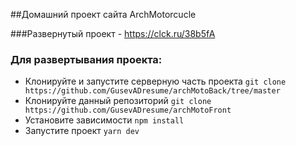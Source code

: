 ##Домашний проект сайта ArchMotorcucle

###Развернутый проект - https://clck.ru/38b5fA

### Для развертывания проекта:
* Клонируйте и запустите серверную часть проекта `git clone https://github.com/GusevADresume/archMotoBack/tree/master`
* Клонируйте данный репозиторий `git clone https://github.com/GusevADresume/archMotoFront`
* Установите зависимости `npm install`
* Запустите проект `yarn dev`
